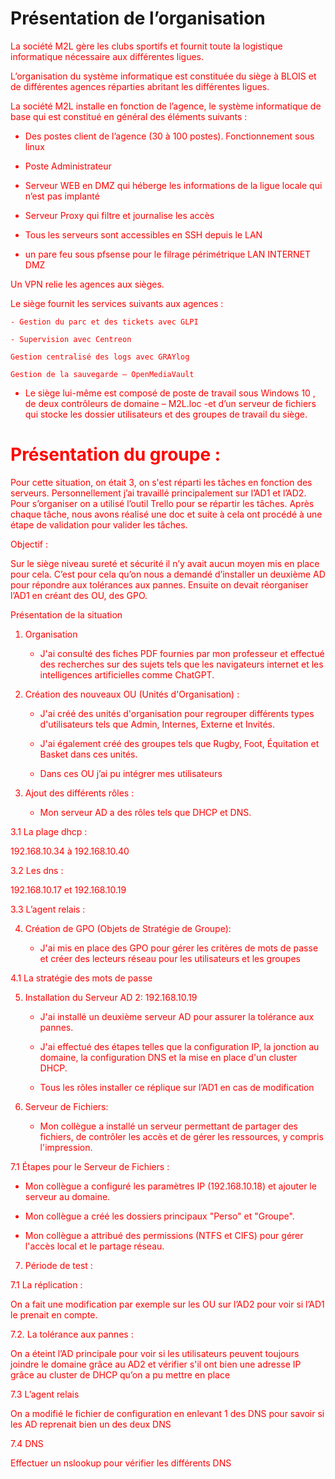 # Présentation de l’organisation 

 

<span style="color:red">
La société M2L gère les clubs sportifs et fournit toute la logistique informatique nécessaire aux différentes ligues. 

L’organisation du système informatique est constituée du siège à BLOIS et de différentes agences réparties abritant les différentes ligues. 

La société M2L installe en fonction de l’agence, le système informatique de base qui est constitué en général des éléments suivants : 

	
- Des postes client de l’agence (30 à 100 postes). Fonctionnement sous linux 

- Poste Administrateur 

- Serveur WEB en DMZ qui héberge les informations de la ligue locale qui n’est pas implanté 

- Serveur Proxy qui filtre et journalise les accès 

- Tous les serveurs sont accessibles en SSH depuis le LAN 

- un pare feu sous pfsense pour le filrage périmétrique LAN INTERNET DMZ 


Un VPN relie les agences aux sièges. 

	 
Le siège fournit les services suivants aux agences :

	- Gestion du parc et des tickets avec GLPI 

	- Supervision avec Centreon 

	Gestion centralisé des logs avec GRAYlog 

	Gestion de la sauvegarde – OpenMediaVault  

 
 

- Le siège lui-même est composé de poste de travail sous Windows 10 , de deux contrôleurs de domaine – M2L.loc -et d’un serveur de fichiers qui stocke les dossier utilisateurs et des groupes de travail du siège. </span>

 
# Présentation du groupe :  

Pour cette situation, on était 3, on s'est réparti les tâches en fonction des serveurs. Personnellement j’ai travaillé principalement sur l’AD1 et l’AD2. Pour s’organiser on a utilisé l’outil Trello pour se répartir les tâches. Après chaque tâche, nous avons réalisé une doc et suite à cela ont procédé à une étape de validation pour valider les tâches. 

 

Objectif : 

 

Sur le siège niveau sureté et sécurité il n’y avait aucun moyen mis en place pour cela. C’est pour cela qu’on nous a demandé d’installer un deuxième AD pour répondre aux tolérances aux pannes. Ensuite on devait réorganiser l’AD1 en créant des OU, des GPO. 

 

 

Présentation de la situation 

 

1. Organisation 

   - J'ai consulté des fiches PDF fournies par mon professeur et effectué des recherches sur des sujets tels que les navigateurs internet et les intelligences artificielles comme ChatGPT. 

 

2. Création des nouveaux OU (Unités d'Organisation) : 

   - J'ai créé des unités d'organisation pour regrouper différents types d'utilisateurs tels que Admin, Internes, Externe et Invités. 

   - J'ai également créé des groupes tels que Rugby, Foot, Équitation et Basket dans ces unités. 

   - Dans ces OU j’ai pu intégrer mes utilisateurs  

 

3. Ajout des différents rôles : 

   - Mon serveur AD a des rôles tels que DHCP et DNS. 

 

3.1 La plage dhcp :  

 

192.168.10.34 à 192.168.10.40 

 

3.2 Les dns :  

 

192.168.10.17 et 192.168.10.19 

 

3.3 L’agent relais :  

 

 

 

4. Création de GPO (Objets de Stratégie de Groupe): 

   - J'ai mis en place des GPO pour gérer les critères de mots de passe et créer des lecteurs réseau pour les utilisateurs et les groupes 

 

4.1 La stratégie des mots de passe  

 

 

5. Installation du Serveur AD 2: 192.168.10.19 

   - J'ai installé un deuxième serveur AD pour assurer la tolérance aux pannes. 

   - J'ai effectué des étapes telles que la configuration IP, la jonction au domaine, la configuration DNS et la mise en place d'un cluster DHCP. 

    - Tous les rôles installer ce réplique sur l’AD1 en cas de modification  

 

6. Serveur de Fichiers: 

   - Mon collègue a installé un serveur permettant de partager des fichiers, de contrôler les accès et de gérer les ressources, y compris l'impression. 

 

7.1 Étapes pour le Serveur de Fichiers : 

   - Mon collègue a configuré les paramètres IP (192.168.10.18) et ajouter le serveur au domaine. 

   - Mon collègue a créé les dossiers principaux "Perso" et "Groupe". 

   - Mon collègue a attribué des permissions (NTFS et CIFS) pour gérer l'accès local et le partage réseau. 

 

7. Période de test :  

 

7.1 La réplication :  

 

On a fait une modification par exemple sur les OU sur l’AD2 pour voir si l’AD1 le prenait en compte. 

 

7.2. La tolérance aux pannes :  

 

On a éteint l’AD principale pour voir si les utilisateurs peuvent toujours joindre le domaine grâce au AD2 et vérifier s'il ont bien une adresse IP grâce au cluster de DHCP qu’on a pu mettre en place  

 

7.3 L’agent relais  

 

On a modifié le fichier de configuration en enlevant 1 des DNS pour savoir si les AD reprenait bien un des deux DNS 

 

 

7.4 DNS  

 

Effectuer un nslookup  pour vérifier les différents DNS 